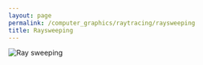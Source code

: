 ```yaml
---
layout: page
permalink: /computer_graphics/raytracing/raysweeping
title: Raysweeping
---
```


![Ray sweeping](ray-sweeping.png)



